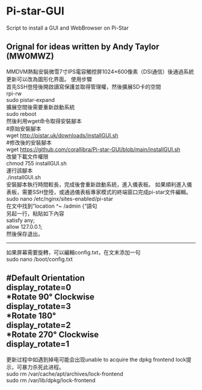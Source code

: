 # Pi-star-GUI  
Script to install a GUI and WebBrowser on Pi-Star  
## Orignal for ideas written by Andy Taylor (MW0MWZ)  
MMDVM熱點安裝微雪7寸IPS電容觸控屏1024×600像素（DSI通信）後通過系統更新可以改為圖形化界面。
使用步驟  
首先SSH登陸後開啟讀寫保護並取得管理權，然後擴展SD卡的空間  
rpi-rw  
sudo pistar-expand  
擴展空間後需要重新啟動系統  
sudo reboot  
然後利用wget命令取得安裝腳本  
#原始安裝腳本  
wget http://pistar.uk/downloads/installGUI.sh  
#修改後的安裝腳本  
wget https://github.com/corallibra/Pi-star-GUI/blob/main/installGUI.sh  
改變下載文件權限  
chmod 755 installGUI.sh  
運行該腳本  
./installGUI.sh  
安裝腳本執行時間較長，完成後會重新啟動系統，進入儀表板。
如果順利進入儀表板，需要SSH登陸，或通過儀表板專家模式的終端窗口完成pi-star文件編輯。
sudo nano /etc/nginx/sites-enabled/pi-star  
在文中找到”location ^~ /admin {“語句  
另起一行，粘貼如下內容  
satisfy any;  
allow 127.0.0.1;  
然後保存退出。

-------------------------------------------------------------------------------------  
如果屏幕需要旋轉，可以編輯config.txt，在文末添加一句  
sudo nano /boot/config.txt  

#Default Orientation  
display_rotate=0  
*Rotate 90° Clockwise  
display_rotate=3  
*Rotate 180°  
display_rotate=2  
*Rotate 270° Clockwise  
display_rotate=1  
----------------------------------------------------------------------------------------  
更新过程中如遇到掉电可能会出现unable to acquire the dpkg frontend lock提示，可暴力杀死此进程。  
sudo rm /var/cache/apt/archives/lock-frontend  
sudo rm /var/lib/dpkg/lock-frontend  
